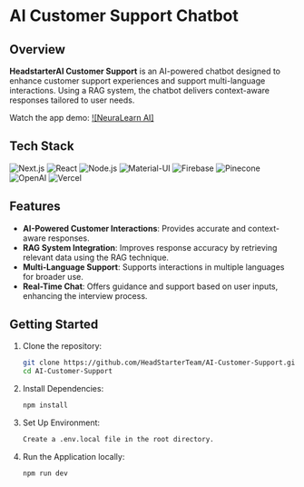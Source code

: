 # AI Customer Support Chatbot

## Overview

**HeadstarterAI Customer Support** is an AI-powered chatbot designed to enhance customer support experiences and support multi-language interactions. Using a RAG system, the chatbot delivers context-aware responses tailored to user needs.

Watch the app demo: [![NeuraLearn AI]](https://img.youtube.com/vi/wkXeHVJ25tc/0.jpg)
## Tech Stack

![Next.js](https://img.shields.io/badge/Next.js-000000?style=for-the-badge&logo=nextdotjs&logoColor=white)
![React](https://img.shields.io/badge/React-61DAFB?style=for-the-badge&logo=react&logoColor=white)
![Node.js](https://img.shields.io/badge/Node.js-339933?style=for-the-badge&logo=nodedotjs&logoColor=white)
![Material-UI](https://img.shields.io/badge/Material--UI-0081CB?style=for-the-badge&logo=mui&logoColor=white)
![Firebase](https://img.shields.io/badge/Firebase-FFCA28?style=for-the-badge&logo=firebase&logoColor=white)
![Pinecone](https://img.shields.io/badge/Pinecone-5865F2?style=for-the-badge&logo=pinecone&logoColor=white)
![OpenAI](https://img.shields.io/badge/OpenAI-412991?style=for-the-badge&logo=openai&logoColor=white)
![Vercel](https://img.shields.io/badge/Vercel-000000?style=for-the-badge&logo=vercel&logoColor=white)

## Features

- **AI-Powered Customer Interactions**: Provides accurate and context-aware responses.
- **RAG System Integration**: Improves response accuracy by retrieving relevant data using the RAG technique.
- **Multi-Language Support**: Supports interactions in multiple languages for broader use.
- **Real-Time Chat**: Offers guidance and support based on user inputs, enhancing the interview process.

## Getting Started

1. Clone the repository:

   ```bash
   git clone https://github.com/HeadStarterTeam/AI-Customer-Support.git
   cd AI-Customer-Support

   ```

2. Install Dependencies:
   ```bash
   npm install
   ```
3. Set Up Environment:
   ```bash
   Create a .env.local file in the root directory.
   ```
4. Run the Application locally:
   ```bash
   npm run dev
   ```
